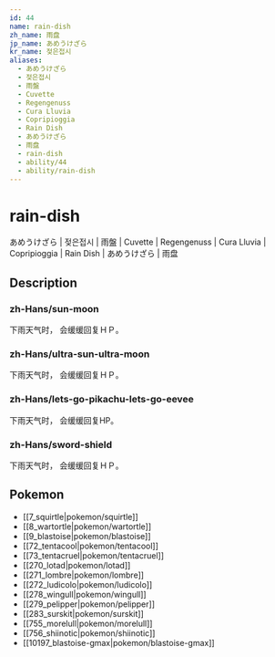 ```yaml
---
id: 44
name: rain-dish
zh_name: 雨盘
jp_name: あめうけざら
kr_name: 젖은접시
aliases:
  - あめうけざら
  - 젖은접시
  - 雨盤
  - Cuvette
  - Regengenuss
  - Cura Lluvia
  - Copripioggia
  - Rain Dish
  - あめうけざら
  - 雨盘
  - rain-dish
  - ability/44
  - ability/rain-dish
---
```

# rain-dish

あめうけざら | 젖은접시 | 雨盤 | Cuvette | Regengenuss | Cura Lluvia | Copripioggia | Rain Dish | あめうけざら | 雨盘

## Description

### zh-Hans/sun-moon

下雨天气时，
会缓缓回复ＨＰ。

### zh-Hans/ultra-sun-ultra-moon

下雨天气时，
会缓缓回复ＨＰ。

### zh-Hans/lets-go-pikachu-lets-go-eevee

下雨天气时，
会缓缓回复HP。

### zh-Hans/sword-shield

下雨天气时，
会缓缓回复ＨＰ。

## Pokemon

- [[7_squirtle|pokemon/squirtle]]
- [[8_wartortle|pokemon/wartortle]]
- [[9_blastoise|pokemon/blastoise]]
- [[72_tentacool|pokemon/tentacool]]
- [[73_tentacruel|pokemon/tentacruel]]
- [[270_lotad|pokemon/lotad]]
- [[271_lombre|pokemon/lombre]]
- [[272_ludicolo|pokemon/ludicolo]]
- [[278_wingull|pokemon/wingull]]
- [[279_pelipper|pokemon/pelipper]]
- [[283_surskit|pokemon/surskit]]
- [[755_morelull|pokemon/morelull]]
- [[756_shiinotic|pokemon/shiinotic]]
- [[10197_blastoise-gmax|pokemon/blastoise-gmax]]

